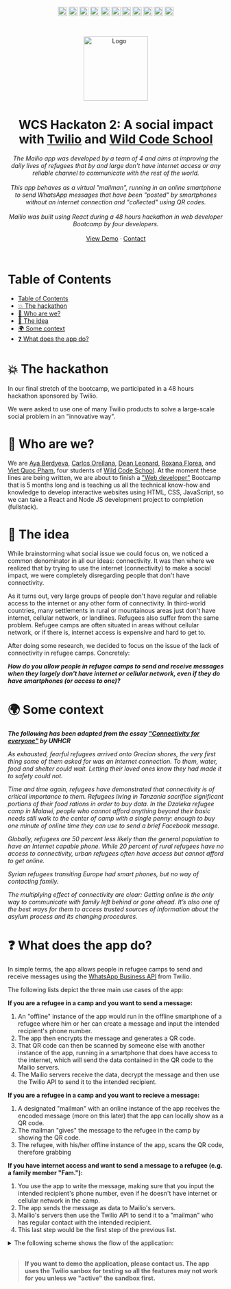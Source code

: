 <p align="center">
<a href="https://developer.mozilla.org/en-US/docs/Web/JavaScript" title="JavaScript"><img src="https://github.com/tomchen/stack-icons/blob/master/logos/javascript.svg" alt="JavaScript" width="21px" height="21px"></a>
<a href="https://tc39.es/ecma262/" title="ECMAScript 6"><img src="https://github.com/tomchen/stack-icons/blob/master/logos/es6.svg" alt="ECMAScript 6" width="21px" height="21px"></a>
<a href="https://reactjs.org/" title="React"><img src="https://github.com/tomchen/stack-icons/blob/master/logos/react.svg" alt="React" width="21px" height="21px"></a>
<a href="https://nodejs.org/" title="Node.js"><img src="https://github.com/tomchen/stack-icons/blob/master/logos/nodejs-icon.svg" alt="Node.js" width="21px" height="21px"></a>
<a href="https://expressjs.com/" title="Express"><img src="https://github.com/tomchen/stack-icons/blob/master/logos/express.svg" alt="Express" width="21px" height="21px"></a>
<a href="https://www.mongodb.org/" title="MongoDB"><img src="https://github.com/tomchen/stack-icons/blob/master/logos/mongodb-icon.svg" alt="MongoDB" width="21px" height="21px"></a>
<a href="https://www.npmjs.com/" title="NPM"><img src="https://github.com/tomchen/stack-icons/blob/master/logos/npm.svg" alt="NPM" width="21px" height="21px"></a>
<a href="https://material-ui.com/" title="Material UI"><img src="https://github.com/tomchen/stack-icons/blob/master/logos/material-ui.svg" alt="Material UI" width="21px" height="21px"></a>
<a href="https://babeljs.io/" title="Babel"><img src="https://github.com/tomchen/stack-icons/blob/master/logos/babel.svg" alt="Babel" width="21px" height="21px"></a>
<a href="https://eslint.org/" title="ESLint"><img src="https://github.com/tomchen/stack-icons/blob/master/logos/eslint.svg" alt="ESLint" width="21px" height="21px"></a>
<a href="https://prettier.io/" title="Prettier"><img src="https://github.com/tomchen/stack-icons/blob/master/logos/prettier.svg" alt="Prettier" width="21px" height="21px"></a>
</p>

<br />
<p align="center">
  <img src="https://github.com/carlosaore/mailio/blob/main/client/src/components/images/octopus.png?raw=true" alt="Logo" width="auto" height="150">
  <h1 align="center">WCS Hackaton 2: A social impact with <a href="https://www.twilio.com/">Twilio</a> and <a href="https://www.wildcodeschool.com/">Wild Code School</a></h1>

  <p align="center">
    <i>
    The Mailio app was developed by a team of 4 and aims at improving the daily lives of refugees that by and large don't have internet access or any reliable channel to communicate with the rest of the world.<br><br>
    This app behaves as a virtual "mailman", running in an online smartphone to send WhatsApp messages that have been "posted" by smartphones without an internet connection and "collected" using QR codes.<br><br>
    Mailio was built using React during a 48 hours hackathon in web developer Bootcamp by four developers.
    </i>
    <br />
    <br />
    <a href="https://vigilant-sammet-febf50.netlify.app">View Demo</a>
    ·
    <a href="https://github.com/carlosaore/mailio#who-are-we">Contact</a>   
</p>
</br>

# Table of Contents
- [Table of Contents](#table-of-contents)
- [:collision: The hackathon](#collision-the-hackathon)
- [:rugby_football: Who are we?](#rugby_football-who-are-we)
- [:brain: The idea](#brain-the-idea)
- [:earth_africa: Some context](#earth_africa-some-context)
- [:question: What does the app do?](#question-what-does-the-app-do)


# :collision: The hackathon

In our final stretch of the bootcamp, we participated in a 48 hours hackathon sponsored by Twilio.

We were asked to use one of many Twilio products to solve a large-scale social problem in an "innovative way".

# :rugby_football: Who are we?
We are [Aya Berdyeva](https://www.linkedin.com/in/aya-berdyeva/), [Carlos Orellana](https://www.linkedin.com/in/carlosaore/), [Dean Leonard](https://www.linkedin.com/in/deanleonard1/), [Roxana Florea](https://www.linkedin.com/in/roxana-florea-53155a83/), and [Viet Quoc Pham](https://www.linkedin.com/in/viet-quoc-pham-2850581ba/), four students of [Wild Code School](https://www.wildcodeschool.com/). At the moment these lines are being written, we are about to finish a ["Web developer"](https://www.wildcodeschool.com/en-GB/trainings/web-developer-full-time) Bootcamp that is 5 months long and is teaching us all the technical know-how and knowledge to develop interactive websites using HTML, CSS, JavaScript, so we can take a React and Node JS development project to completion (fullstack).

# :brain: The idea

While brainstorming what social issue we could focus on, we noticed a common denominator in all our ideas: connectivity. It was then where we realized that by trying to use the internet (connectivity) to make a social impact, we were completely disregarding people that don't have connectivity. 

As it turns out, very large groups of people don't have regular and reliable access to the internet or any other form of connectivity. In third-world countries, many settlements in rural or mountainous areas just don't have internet, cellular network, or landlines. Refugees also suffer from the same problem. Refugee camps are often situated in areas without cellular network, or if there is, internet access is expensive and hard to get to.

After doing some research, we decided to focus on the issue of the lack of connectivity in refugee camps. Concretely:

***How do you allow people in refugee camps to send and receive messages when they largely don't have internet or cellular network, even if they do have smartphones (or access to one)?***

# :earth_africa: Some context

***The following has been adapted from the essay ["Connectivity for everyone"](https://www.unhcr.org/innovation/connectivity-for-everyone/) by UNHCR***

*As exhausted, fearful refugees arrived onto Grecian shores, the very first thing some of them asked for was an Internet connection. To them, water, food and shelter could wait. Letting their loved ones know they had made it to safety could not.*

*Time and time again, refugees have demonstrated that connectivity is of critical importance to them. Refugees living in Tanzania sacrifice significant portions of their food rations in order to buy data. In the Dzaleka refugee camp in Malawi, people who cannot afford anything beyond their basic needs still walk to the center of camp with a single penny: enough to buy one minute of online time they can use to send a brief Facebook message.*

*Globally, refugees are 50 percent less likely than the general population to have an Internet capable phone. While 20 percent of rural refugees have no access to connectivity, urban refugees often have access but cannot afford to get online.*

*Syrian refugees transiting Europe had smart phones, but no way of contacting family.*

*The multiplying effect of connectivity are clear: Getting online is the only way to communicate with family left behind or gone ahead. It’s also one of the best ways for them to access trusted sources of information about the asylum process and its changing procedures.*

# :question: What does the app do?

In simple terms, the app allows people in refugee camps to send and receive messages using the [WhatsApp Business API](https://www.twilio.com/whatsapp) from Twilio.

The following lists depict the three main use cases of the app:

**If you are a refugee in a camp and you want to send a message:**
1. An "offline" instance of the app would run in the offline smartphone of a refugee where him or her can create a message and input the intended recipient's phone number.
2. The app then encrypts the message and generates a QR code.
3. That QR code can then be scanned by someone else with another instance of the app, running in a smartphone that does have access to the internet, which will send the data contained in the QR code to the Mailio servers.
4. The Mailio servers receive the data, decrypt the message and then use the Twilio API to send it to the intended recipient.

**If you are a refugee in a camp and you want to recieve a message:**
1. A designated "mailman" with an online instance of the app receives the encoded message (more on this later) that the app can locally show as a QR code.
2. The mailman "gives" the message to the refugee in the camp by showing the QR code.
3. The refugee, with his/her offline instance of the app, scans the QR code, therefore grabbing 

**If you have internet access and want to send a message to a refugee (e.g. a family member "Fam."):**
1. You use the app to write the message, making sure that you input the intended recipient's phone number, even if he doesn't have internet or cellular network in the camp.
2. The app sends the message as data to Mailio's servers.
3. Mailio's servers then use the Twilio API to send it to a "mailman" who has regular contact with the intended recipient.
4. This last step would be the first step of the previous list.


<details><summary>The following scheme shows the flow of the application:</summary>
<img src="https://github.com/carlosaore/mailio/blob/main/Mailio.png?raw=true" alt="Logo" width="100%">
</details>

<br>

>**If you want to demo the application, please contact us. The app uses the Twilio sanbox for testing so all the features may not work for you unless we "active" the sandbox first.**

